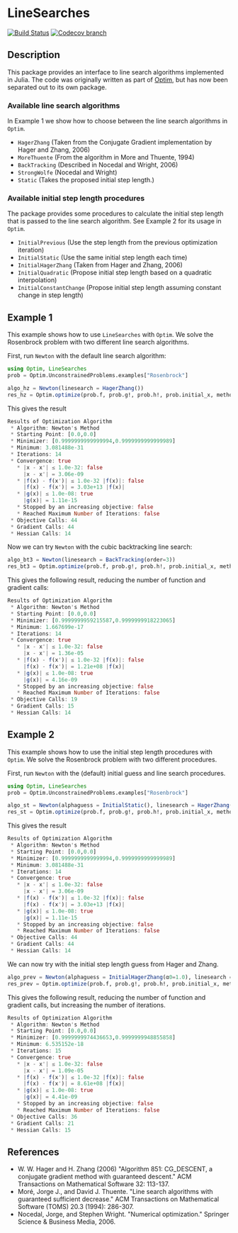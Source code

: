 # LineSearches

[![Build Status](https://travis-ci.org/JuliaNLSolvers/LineSearches.jl.svg?branch=master)](https://travis-ci.org/JuliaNLSolvers/LineSearches.jl)
[![Codecov branch](https://img.shields.io/codecov/c/github/JuliaNLSolvers/LineSearches.jl/master.svg?maxAge=2592000)](https://codecov.io/gh/JuliaNLSolvers/LineSearches.jl)

## Description
This package provides an interface to line search algorithms implemented in Julia.
The code was originally written as part of [Optim](https://github.com/JuliaNLSolvers/Optim.jl),
but has now been separated out to its own package.

### Available line search algorithms
In Example 1 we show how to choose between the line search algorithms
in `Optim`.
* `HagerZhang` (Taken from the Conjugate Gradient implementation
  by Hager and Zhang, 2006)
* `MoreThuente` (From the algorithm in More and Thuente, 1994)
* `BackTracking` (Described in Nocedal and Wright, 2006)
* `StrongWolfe` (Nocedal and Wright)
* `Static` (Takes the proposed initial step length.)

### Available initial step length procedures
The package provides some procedures to calculate the initial step
length that is passed to the line search algorithm. See Example 2 for
its usage in `Optim`.
* `InitialPrevious` (Use the step length from the previous
  optimization iteration)
* `InitialStatic` (Use the same initial step length each time)
* `InitialHagerZhang` (Taken from Hager and Zhang, 2006)
* `InitialQuadratic` (Propose initial step length based on a quadratic
  interpolation)
* `InitialConstantChange` (Propose initial step length assuming
  constant change in step length)


## Example 1
This example shows how to use `LineSearches` with `Optim`.
We solve the Rosenbrock problem with two different line search algorithms.

First, run `Newton` with the default line search algorithm:
```julia
using Optim, LineSearches
prob = Optim.UnconstrainedProblems.examples["Rosenbrock"]

algo_hz = Newton(linesearch = HagerZhang())
res_hz = Optim.optimize(prob.f, prob.g!, prob.h!, prob.initial_x, method=algo_hz)
```

This gives the result
``` julia
Results of Optimization Algorithm
 * Algorithm: Newton's Method
 * Starting Point: [0.0,0.0]
 * Minimizer: [0.9999999999999994,0.9999999999999989]
 * Minimum: 3.081488e-31
 * Iterations: 14
 * Convergence: true
   * |x - x'| ≤ 1.0e-32: false
     |x - x'| = 3.06e-09
   * |f(x) - f(x')| ≤ 1.0e-32 |f(x)|: false
     |f(x) - f(x')| = 3.03e+13 |f(x)|
   * |g(x)| ≤ 1.0e-08: true
     |g(x)| = 1.11e-15
   * Stopped by an increasing objective: false
   * Reached Maximum Number of Iterations: false
 * Objective Calls: 44
 * Gradient Calls: 44
 * Hessian Calls: 14
```

Now we can try `Newton` with the cubic backtracking line search:
``` julia
algo_bt3 = Newton(linesearch = BackTracking(order=3))
res_bt3 = Optim.optimize(prob.f, prob.g!, prob.h!, prob.initial_x, method=algo_bt3)
```

This gives the following result, reducing the number of function and gradient calls:
``` julia
Results of Optimization Algorithm
 * Algorithm: Newton's Method
 * Starting Point: [0.0,0.0]
 * Minimizer: [0.9999999959215587,0.9999999918223065]
 * Minimum: 1.667699e-17
 * Iterations: 14
 * Convergence: true
   * |x - x'| ≤ 1.0e-32: false
     |x - x'| = 1.36e-05
   * |f(x) - f(x')| ≤ 1.0e-32 |f(x)|: false
     |f(x) - f(x')| = 1.21e+08 |f(x)|
   * |g(x)| ≤ 1.0e-08: true
     |g(x)| = 4.16e-09
   * Stopped by an increasing objective: false
   * Reached Maximum Number of Iterations: false
 * Objective Calls: 19
 * Gradient Calls: 15
 * Hessian Calls: 14
```

## Example 2
This example shows how to use the initial step length procedures with `Optim`.
We solve the Rosenbrock problem with two different procedures.

First, run `Newton` with the (default) initial guess and line search procedures.
```julia
using Optim, LineSearches
prob = Optim.UnconstrainedProblems.examples["Rosenbrock"]

algo_st = Newton(alphaguess = InitialStatic(), linesearch = HagerZhang())
res_st = Optim.optimize(prob.f, prob.g!, prob.h!, prob.initial_x, method=algo_st)
```

This gives the result
``` julia
Results of Optimization Algorithm
 * Algorithm: Newton's Method
 * Starting Point: [0.0,0.0]
 * Minimizer: [0.9999999999999994,0.9999999999999989]
 * Minimum: 3.081488e-31
 * Iterations: 14
 * Convergence: true
   * |x - x'| ≤ 1.0e-32: false
     |x - x'| = 3.06e-09
   * |f(x) - f(x')| ≤ 1.0e-32 |f(x)|: false
     |f(x) - f(x')| = 3.03e+13 |f(x)|
   * |g(x)| ≤ 1.0e-08: true
     |g(x)| = 1.11e-15
   * Stopped by an increasing objective: false
   * Reached Maximum Number of Iterations: false
 * Objective Calls: 44
 * Gradient Calls: 44
 * Hessian Calls: 14
```

We can now try with the initial step length guess from Hager and Zhang.
``` julia
algo_prev = Newton(alphaguess = InitialHagerZhang(α0=1.0), linesearch = HagerZhang())
res_prev = Optim.optimize(prob.f, prob.g!, prob.h!, prob.initial_x, method=algo_prev)
```

This gives the following result, reducing the number of function and gradient calls, but increasing the number of iterations.
``` julia
Results of Optimization Algorithm
 * Algorithm: Newton's Method
 * Starting Point: [0.0,0.0]
 * Minimizer: [0.9999999974436653,0.9999999948855858]
 * Minimum: 6.535152e-18
 * Iterations: 15
 * Convergence: true
   * |x - x'| ≤ 1.0e-32: false
     |x - x'| = 1.09e-05
   * |f(x) - f(x')| ≤ 1.0e-32 |f(x)|: false
     |f(x) - f(x')| = 8.61e+08 |f(x)|
   * |g(x)| ≤ 1.0e-08: true
     |g(x)| = 4.41e-09
   * Stopped by an increasing objective: false
   * Reached Maximum Number of Iterations: false
 * Objective Calls: 36
 * Gradient Calls: 21
 * Hessian Calls: 15
```


## References
- W. W. Hager and H. Zhang (2006) "Algorithm 851: CG_DESCENT, a conjugate gradient method with guaranteed descent." ACM Transactions on Mathematical Software 32: 113-137.
- Moré, Jorge J., and David J. Thuente. "Line search algorithms with guaranteed sufficient decrease." ACM Transactions on Mathematical Software (TOMS) 20.3 (1994): 286-307.
- Nocedal, Jorge, and Stephen Wright. "Numerical optimization." Springer Science & Business Media, 2006.
